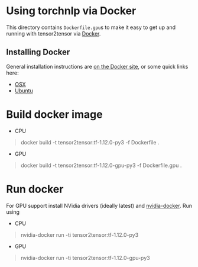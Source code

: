 # Using torchnlp via Docker

This directory contains `Dockerfile.gpu`s to make it easy to get up and running with
tensor2tensor via [Docker](http://www.docker.com/).

## Installing Docker

General installation instructions are
[on the Docker site](https://docs.docker.com/installation/), or some quick links here:

* [OSX](https://www.docker.com/products/docker#/mac)
* [Ubuntu](https://docs.docker.com/engine/installation/linux/ubuntulinux/)

# Build docker image
- CPU
> docker build -t tensor2tensor:tf-1.12.0-py3 -f Dockerfile .

- GPU
> docker build -t tensor2tensor:tf-1.12.0-gpu-py3 -f Dockerfile.gpu .

# Run docker

For GPU support install NVidia drivers (ideally latest) and
[nvidia-docker](https://github.com/NVIDIA/nvidia-docker). Run using

- CPU
> nvidia-docker run -ti tensor2tensor:tf-1.12.0-py3

- GPU
> nvidia-docker run -ti tensor2tensor:tf-1.12.0-gpu-py3